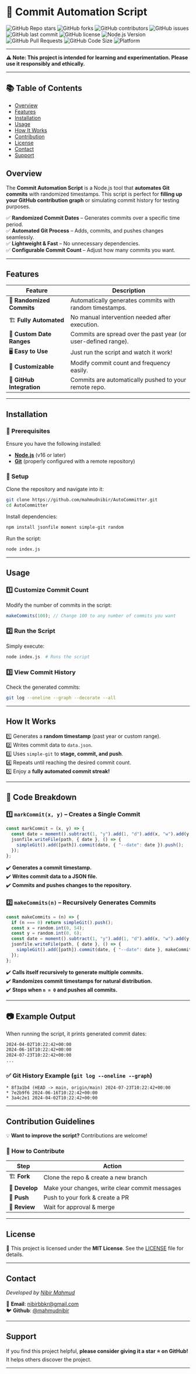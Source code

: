 
# 📌 Commit Automation Script  

![GitHub Repo stars](https://img.shields.io/github/stars/mahmudnibir/AutoCommitter?style=social) 
![GitHub forks](https://img.shields.io/github/forks/mahmudnibir/AutoCommitter?style=social)
![GitHub contributors](https://img.shields.io/github/contributors/mahmudnibir/AutoCommitter)
![GitHub issues](https://img.shields.io/github/issues/mahmudnibir/AutoCommitter)
![GitHub last commit](https://img.shields.io/github/last-commit/mahmudnibir/AutoCommitter)
![GitHub license](https://img.shields.io/github/license/mahmudnibir/AutoCommitter)
![Node.js Version](https://img.shields.io/badge/Node.js-16%2B-brightgreen)
![GitHub Pull Requests](https://img.shields.io/github/issues-pr/mahmudnibir/AutoCommitter)
![GitHub Code Size](https://img.shields.io/github/languages/code-size/mahmudnibir/AutoCommitter)
![Platform](https://img.shields.io/badge/platform-linux%20%7C%20macOS%20%7C%20windows-blue) 

---
**⚠️ Note: This project is intended for learning and experimentation. Please use it responsibly and ethically.**

--- 
## 📚 Table of Contents  
- [Overview](#overview)  
- [Features](#features)  
- [Installation](#installation)  
- [Usage](#usage)  
- [How It Works](#how-it-works)  
- [Contribution](#contribution-guidelines)  
- [License](#license)  
- [Contact](#contact)  
- [Support](#support)
 


## Overview  

The **Commit Automation Script** is a Node.js tool that **automates Git commits** with randomized timestamps. This script is perfect for **filling up your GitHub contribution graph** or simulating commit history for testing purposes.  

✅ **Randomized Commit Dates** – Generates commits over a specific time period.  
✅ **Automated Git Process** – Adds, commits, and pushes changes seamlessly.  
✅ **Lightweight & Fast** – No unnecessary dependencies.  
✅ **Configurable Commit Count** – Adjust how many commits you want.  

---

##  Features  

| Feature | Description |
|---------|------------|
| 🔄 **Randomized Commits** | Automatically generates commits with random timestamps. |
| 🏗 **Fully Automated** | No manual intervention needed after execution. |
| 📅 **Custom Date Ranges** | Commits are spread over the past year (or user-defined range). |
| 🖥 **Easy to Use** | Just run the script and watch it work! |
| 🔧 **Customizable** | Modify commit count and frequency easily. |
| 🐙 **GitHub Integration** | Commits are automatically pushed to your remote repo. |

---

## Installation  

### **🔹 Prerequisites**  

Ensure you have the following installed:  

- **[Node.js](https://nodejs.org/en/)** (v16 or later)  
- **[Git](https://git-scm.com/)** (properly configured with a remote repository)  

### **🔹 Setup**  

Clone the repository and navigate into it:  

```bash
git clone https://github.com/mahmudnibir/AutoCommitter.git
cd AutoCommitter
```

Install dependencies:  

```bash
npm install jsonfile moment simple-git random
```

Run the script:  

```bash
node index.js
```

---

## Usage  

### **1️⃣ Customize Commit Count**  
Modify the number of commits in the script:  

```javascript
makeCommits(100); // Change 100 to any number of commits you want
```

### **2️⃣ Run the Script**  
Simply execute:  

```bash
node index.js  # Runs the script
```

### **3️⃣ View Commit History**  
Check the generated commits:  

```bash
git log --oneline --graph --decorate --all
```

---

## How It Works  
1️⃣ Generates a **random timestamp** (past year or custom range).  
2️⃣ Writes commit data to `data.json`.  
3️⃣ Uses `simple-git` to **stage, commit, and push**.  
4️⃣ Repeats until reaching the desired commit count.  
5️⃣ Enjoy a **fully automated commit streak!**  
 

---

## 📜 Code Breakdown  

### **1️⃣ `markCommit(x, y)` – Creates a Single Commit**  

```javascript
const markCommit = (x, y) => {
  const date = moment().subtract(1, "y").add(1, "d").add(x, "w").add(y, "d").format();
  jsonfile.writeFile(path, { date }, () => {
    simpleGit().add([path]).commit(date, { "--date": date }).push();
  });
};
```

✔️ **Generates a commit timestamp.**  
✔️ **Writes commit data to a JSON file.**  
✔️ **Commits and pushes changes to the repository.**  

### **2️⃣ `makeCommits(n)` – Recursively Generates Commits**  

```javascript
const makeCommits = (n) => {
  if (n === 0) return simpleGit().push();
  const x = random.int(0, 54);
  const y = random.int(0, 6);
  const date = moment().subtract(1, "y").add(1, "d").add(x, "w").add(y, "d").format();
  jsonfile.writeFile(path, { date }, () => {
    simpleGit().add([path]).commit(date, { "--date": date }, makeCommits.bind(this, --n));
  });
};
```

✔️ **Calls itself recursively to generate multiple commits.**  
✔️ **Randomizes commit timestamps for natural distribution.**  
✔️ **Stops when `n = 0` and pushes all commits.**  

---

## 📷 Example Output  

When running the script, it prints generated commit dates:  

```bash
2024-04-02T10:22:42+00:00
2024-06-16T10:22:42+00:00
2024-07-23T10:22:42+00:00
...
```

### ✅ **Git History Example (`git log --oneline --graph`)**  

```
* 8f3a1b4 (HEAD -> main, origin/main) 2024-07-23T10:22:42+00:00
* 7e2b9f6 2024-06-16T10:22:42+00:00
* 3a4c2e1 2024-04-02T10:22:42+00:00
```

---

## Contribution Guidelines  

💡 **Want to improve the script?** Contributions are welcome!  

### **📌 How to Contribute**  
| Step | Action |
|------|--------|
| 🏗 **Fork** | Clone the repo & create a new branch |
| 🔧 **Develop** | Make your changes, write clear commit messages |
| 📌 **Push** | Push to your fork & create a PR |
| 🚀 **Review** | Wait for approval & merge |


---

## License  

📝 This project is licensed under the **MIT License**. See the [LICENSE](LICENSE) file for details.  

---

## Contact  
*Developed by [Nibir Mahmud](https://github.com/mahmudnibir)*


📧 **Email**: [nibirbbkr@gmail.com](mailto:nibirbbkr@gmail.com)  
🐦 **Github**: [@mahmudnibir](https://github.com/mahmudnibir)    

---

## Support  

If you find this project helpful, **please consider giving it a star ⭐ on GitHub!** It helps others discover the project.  

---
